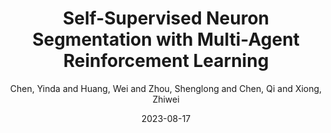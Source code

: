 ---
title: "Self-Supervised Neuron Segmentation with Multi-Agent Reinforcement Learning"
collection: publications
category: conferences
permalink: /publication/IJCAI2023
excerpt: '
This paper proposes a decision - based MIM for neuron segmentation in EM data. It uses MARL to optimize masking, outperforming alternatives.'
date: 2023-08-17
venue: IJCAI (oral)
author: "Chen, Yinda and Huang, Wei and Zhou, Shenglong and Chen, Qi and Xiong, Zhiwei"
slidesurl: # 'http://academicpages.github.io/files/slides1.pdf'
paperurl: 'https://www.ijcai.org/proceedings/2023/0068.pdf'
# citation: 'Chen, Y., Huang, W., Zhou, S., Chen, Q., & Xiong, Z. (2023, August). Self-supervised neuron segmentation with multi-agent reinforcement learning. In Proceedings of the Thirty-Second International Joint Conference on Artificial Intelligence (pp. 609-617).'
main_figure: "/images/ijcai2023.png" # Add teaser field for the preview image
codeurl: "https://github.com/ydchen0806/dbMiM"
bibtex: |
  @inproceedings{chen2023self,
    title={Self-supervised neuron segmentation with multi-agent reinforcement learning},
    author={Chen, Yinda and Huang, Wei and Zhou, Shenglong and Chen, Qi and Xiong, Zhiwei},
    booktitle={Proceedings of the Thirty-Second International Joint Conference on Artificial Intelligence},
    pages={609--617},
    year={2023}
    }
---